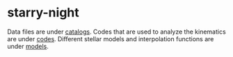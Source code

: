# starry-night
Data files are under [catalogs](https://github.com/wei-lingfeng/starrynight/tree/9b4a5e90a0dd25866a7788f5522bd471887301c3/catalogs).
Codes that are used to analyze the kinematics are under [codes](https://github.com/wei-lingfeng/starrynight/tree/9b4a5e90a0dd25866a7788f5522bd471887301c3/codes).
Different stellar models and interpolation functions are under [models](https://github.com/wei-lingfeng/starrynight/tree/9b4a5e90a0dd25866a7788f5522bd471887301c3/models).
